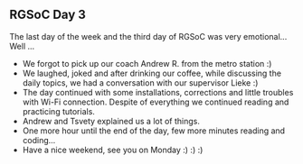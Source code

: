 ## RGSoC Day 3
The last day of the week and the third day of RGSoC was very emotional...
Well ... 
* We forgot to pick up our coach Andrew R. from the metro station :) 
* We laughed, joked and after drinking our coffee, while discussing the daily topics, we had a conversation with our supervisor Lieke :)
* The day continued with some installations, corrections and little troubles with Wi-Fi connection. Despite of everything we continued reading and practicing tutorials.
* Andrew and Tsvety explained us a lot of things.
* One more hour until the end of the day, few more minutes reading and coding...
* Have a nice weekend, see you on Monday :) :) :)
